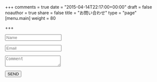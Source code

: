 +++
comments = true
date = "2015-04-14T22:17:00+00:00"
draft = false
noauthor = true
share = false
title = "お問い合わせ"
type = "page"
[menu.main]
weight = 80

+++

<form class="form" id="form1" name="contactform" action="thanks" data-netlify-recaptcha="true" netlify>

  <p class="name">
    <input name="name" type="text" class="validate[required,custom[onlyLetter],length[0,100]] feedback-input" placeholder="Name" id="name" />
  </p>

  <p class="email">
    <input name="email" type="email" class="validate[required,custom[email]] feedback-input" id="email" placeholder="Email" />
  </p>

  <p class="text">
    <textarea name="text" class="validate[required,length[6,300]] feedback-input" id="comment" placeholder="Comment"></textarea>
  </p>


  <div class="submit">
    <input type="submit" value="SEND" id="button-blue"/>
    <div class="ease"></div>
  </div>
</form>
